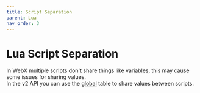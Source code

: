 ```yaml
---
title: Script Separation
parent: Lua
nav_order: 3
---
```

# Lua Script Separation

In WebX multiple scripts don't share things like variables, this may cause some issues for sharing values.\
In the v2 API you can use the [global](v2/globals/global.md) table to share values between scripts.
